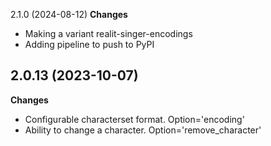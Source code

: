 2.1.0  (2024-08-12)
**Changes**
  - Making a variant realit-singer-encodings
  - Adding pipeline to push to PyPI

2.0.13 (2023-10-07)
-------------------
**Changes**
  - Configurable characterset format. Option='encoding'
  - Ability to change a character. Option='remove_character'